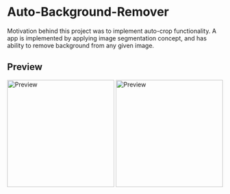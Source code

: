 # Auto-Background-Remover

Motivation behind this project was to implement auto-crop functionality. A app is implemented by applying image segmentation concept, and has ability to remove background from any given image. 

## Preview

<img src="https://user-images.githubusercontent.com/93727769/159319004-11d8a26b-6c76-4922-aabf-8d4d4e40a7c3.png" alt="Preview" width=250> <img src="https://user-images.githubusercontent.com/93727769/159319055-f3ef7d2f-20fe-4334-a9f4-f643563e0a25.png" alt="Preview" width=250>

